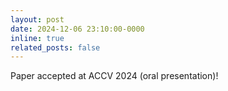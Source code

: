 ```yaml
---
layout: post
date: 2024-12-06 23:10:00-0000
inline: true
related_posts: false
---
```


Paper accepted at ACCV 2024 (oral presentation)!
